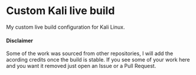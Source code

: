 # Custom Kali live build

My custom live build configuration for Kali Linux.

#### Disclaimer
Some of the work was sourced from other repositories, I will add the acording credits once the build is stable. If you see some of your work here and you want it removed just open an Issue or a Pull Request.
